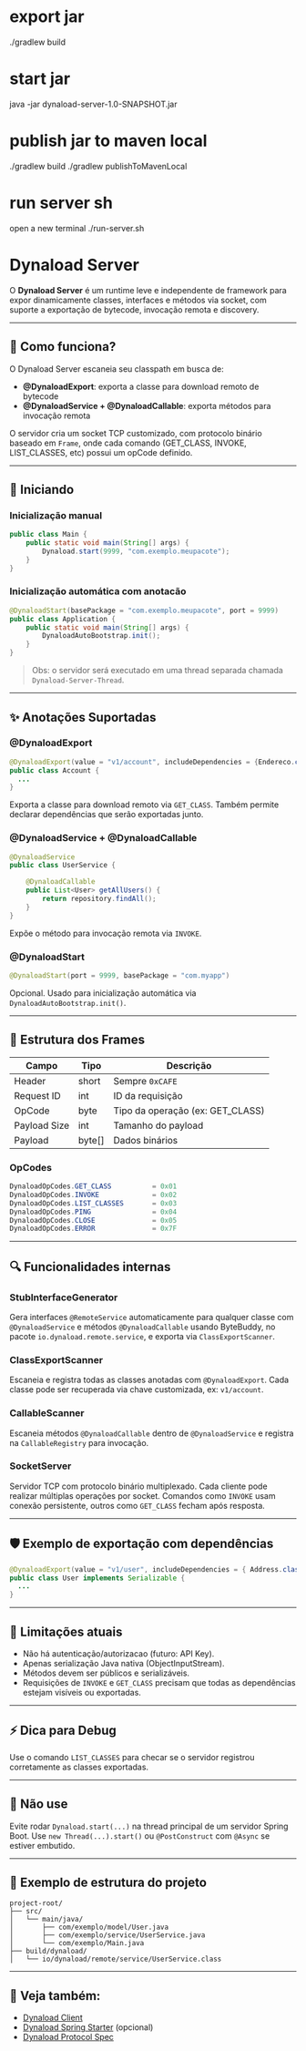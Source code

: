 # export jar
./gradlew build
# start jar
java -jar dynaload-server-1.0-SNAPSHOT.jar

# publish jar to maven local 
./gradlew build
./gradlew publishToMavenLocal

# run server sh 
open a new terminal
./run-server.sh


# Dynaload Server

O **Dynaload Server** é um runtime leve e independente de framework para expor dinamicamente classes, interfaces e métodos via socket, com suporte a exportação de bytecode, invocação remota e discovery.

---

## 🔧 Como funciona?

O Dynaload Server escaneia seu classpath em busca de:

* **@DynaloadExport**: exporta a classe para download remoto de bytecode
* **@DynaloadService + @DynaloadCallable**: exporta métodos para invocação remota

O servidor cria um socket TCP customizado, com protocolo binário baseado em `Frame`, onde cada comando (GET\_CLASS, INVOKE, LIST\_CLASSES, etc) possui um opCode definido.

---

## 🚀 Iniciando

### Inicialização manual

```java
public class Main {
    public static void main(String[] args) {
        Dynaload.start(9999, "com.exemplo.meupacote");
    }
}
```

### Inicialização automática com anotacão

```java
@DynaloadStart(basePackage = "com.exemplo.meupacote", port = 9999)
public class Application {
    public static void main(String[] args) {
        DynaloadAutoBootstrap.init();
    }
}
```

> Obs: o servidor será executado em uma thread separada chamada `Dynaload-Server-Thread`.

---

## ✨ Anotações Suportadas

### @DynaloadExport

```java
@DynaloadExport(value = "v1/account", includeDependencies = {Endereco.class})
public class Account {
  ...
}
```

Exporta a classe para download remoto via `GET_CLASS`. Também permite declarar dependências que serão exportadas junto.

### @DynaloadService + @DynaloadCallable

```java
@DynaloadService
public class UserService {

    @DynaloadCallable
    public List<User> getAllUsers() {
        return repository.findAll();
    }
}
```

Expõe o método para invocação remota via `INVOKE`.

### @DynaloadStart

```java
@DynaloadStart(port = 9999, basePackage = "com.myapp")
```

Opcional. Usado para inicialização automática via `DynaloadAutoBootstrap.init()`.

---

## 📂 Estrutura dos Frames

| Campo        | Tipo    | Descrição                         |
| ------------ | ------- | --------------------------------- |
| Header       | short   | Sempre `0xCAFE`                   |
| Request ID   | int     | ID da requisição                  |
| OpCode       | byte    | Tipo da operação (ex: GET\_CLASS) |
| Payload Size | int     | Tamanho do payload                |
| Payload      | byte\[] | Dados binários                    |

### OpCodes

```java
DynaloadOpCodes.GET_CLASS          = 0x01
DynaloadOpCodes.INVOKE             = 0x02
DynaloadOpCodes.LIST_CLASSES       = 0x03
DynaloadOpCodes.PING               = 0x04
DynaloadOpCodes.CLOSE              = 0x05
DynaloadOpCodes.ERROR              = 0x7F
```

---

## 🔍 Funcionalidades internas

### StubInterfaceGenerator

Gera interfaces `@RemoteService` automaticamente para qualquer classe com `@DynaloadService` e métodos `@DynaloadCallable` usando ByteBuddy, no pacote `io.dynaload.remote.service`, e exporta via `ClassExportScanner`.

### ClassExportScanner

Escaneia e registra todas as classes anotadas com `@DynaloadExport`. Cada classe pode ser recuperada via chave customizada, ex: `v1/account`.

### CallableScanner

Escaneia métodos `@DynaloadCallable` dentro de `@DynaloadService` e registra na `CallableRegistry` para invocação.

### SocketServer

Servidor TCP com protocolo binário multiplexado. Cada cliente pode realizar múltiplas operações por socket. Comandos como `INVOKE` usam conexão persistente, outros como `GET_CLASS` fecham após resposta.

---

## 🛡️ Exemplo de exportação com dependências

```java
@DynaloadExport(value = "v1/user", includeDependencies = { Address.class, Role.class })
public class User implements Serializable {
  ...
}
```

---

## 🚫 Limitações atuais

* Não há autenticação/autorizacao (futuro: API Key).
* Apenas serialização Java nativa (ObjectInputStream).
* Métodos devem ser públicos e serializáveis.
* Requisições de `INVOKE` e `GET_CLASS` precisam que todas as dependências estejam visíveis ou exportadas.

---

## ⚡ Dica para Debug

Use o comando `LIST_CLASSES` para checar se o servidor registrou corretamente as classes exportadas.

---

## 🚫 Não use

Evite rodar `Dynaload.start(...)` na thread principal de um servidor Spring Boot. Use `new Thread(...).start()` ou `@PostConstruct` com `@Async` se estiver embutido.

---

## 📃 Exemplo de estrutura do projeto

```
project-root/
├── src/
│   └── main/java/
│       ├── com/exemplo/model/User.java
│       ├── com/exemplo/service/UserService.java
│       └── com/exemplo/Main.java
├── build/dynaload/
│   └── io/dynaload/remote/service/UserService.class
```

---

## 🚜 Veja também:

* [Dynaload Client](../dynaload-client)
* [Dynaload Spring Starter](../dynaload-spring-starter) (opcional)
* [Dynaload Protocol Spec](../protocol.md)
